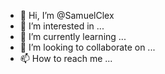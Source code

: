 - 👋 Hi, I’m @SamuelClex
- 👀 I’m interested in ...
- 🌱 I’m currently learning ...
- 💞️ I’m looking to collaborate on ...
- 📫 How to reach me ...

<!---
SamuelClex/SamuelClex is a ✨ special ✨ repository because its `README.md` (this file) appears on your GitHub profile.
You can click the Preview link to take a look at your changes.
--->
